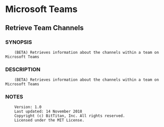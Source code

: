 # Microsoft Teams
## Retrieve Team Channels
### SYNOPSIS
```
    (BETA) Retrieves information about the channels within a team on Microsoft Teams
```
### DESCRIPTION
```
    (BETA) Retrieves information about the channels within a team on Microsoft Teams
```
### NOTES
```
    Version: 1.0
    Last updated: 14 November 2018
    Copyright (c) BitTitan, Inc. All rights reserved.
    Licensed under the MIT License.
```

